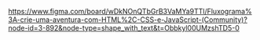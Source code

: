 https://www.figma.com/board/wDkNOnQTbGrB3VaMYa9TTl/Fluxograma%3A-crie-uma-aventura-com-HTML%2C-CSS-e-JavaScript-(Community)?node-id=3-892&node-type=shape_with_text&t=Obbkyl00UMzshTD5-0
